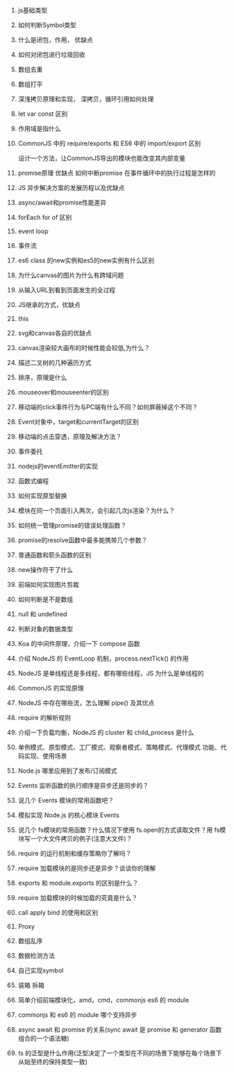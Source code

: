 1. js基础类型

2. 如何判断Symbol类型

3. 什么是闭包，作用， 优缺点

4. 如何对闭包进行垃圾回收

5. 数组去重

6. 数组打平

7. 深浅拷贝原理和实现，  深拷贝，循环引用如何处理

8. let var const 区别

9. 作用域是指什么

10. CommonJS 中的 require/exports 和 ES6 中的 import/export 区别

    设计一个方法，让CommonJS导出的模块也能改变其内部变量
    
11. promise原理 优缺点 如何中断promise 在事件循环中的执行过程是怎样的

12. JS 异步解决方案的发展历程以及优缺点

13. async/await和promise性能差异

14. forEach for of 区别

15. event loop

16. 事件流

17. es6 class 的new实例和es5的new实例有什么区别

18. 为什么canvas的图片为什么有跨域问题

19. 从输入URL到看到页面发生的全过程

20. JS继承的方式，优缺点

21. this

22. svg和canvas各自的优缺点

23. canvas渲染较大画布的时候性能会较低,为什么？

24. 描述二叉树的几种遍历方式

25. 排序，原理是什么

26. mouseover和mouseenter的区别

27. 移动端的click事件行为与PC端有什么不同？如何屏蔽掉这个不同？

28. Event对象中，target和currentTarget的区别

29. 移动端的点击穿透，原理及解决方法？

30. 事件委托

31. nodejs的eventEmitter的实现

32. 函数式编程

33. 如何实现原型替换

34. 模块在同一个页面引入两次，会引起几次js渲染？为什么？

35. 如何统一管理promise的错误处理函数？

36. promise的resolve函数中最多能携带几个参数？

37. 普通函数和箭头函数的区别

38. new操作符干了什么

39. 前端如何实现图片剪裁

40. 如何判断是不是数组

41. null 和 undefined

42. 判断对象的数据类型

43. Koa 的中间件原理，介绍一下 compose 函数

44. 介绍 NodeJS 的 EventLoop 机制，process.nextTick() 的作用

45. NodeJS 是单线程还是多线程，都有哪些线程，JS 为什么是单线程的

46. CommonJS 的实现原理

47. NodeJS 中存在哪些流，怎么理解 pipe() 及其优点

48. require 的解析规则

49. 介绍一下负载均衡，NodeJS 的 cluster 和 child_process 是什么

50. 单例模式、原型模式、工厂模式、观察者模式、策略模式、代理模式   功能、代码实现、使用场景

51. Node.js 哪里应用到了发布/订阅模式

52. Events 监听函数的执行顺序是异步还是同步的？

53. 说几个 Events 模块的常用函数吧？

54. 模拟实现 Node.js 的核心模块 Events

55. 说几个 fs模块的常用函数？什么情况下使用 fs.open的方式读取文件？用 fs模块写一个大文件拷贝的例子(注意大文件)？

56. require 的运行机制和缓存策略你了解吗？

57. require 加载模块的是同步还是异步？谈谈你的理解

58. exports 和 module.exports 的区别是什么？

59. require 加载模块的时候加载的究竟是什么？

60. call apply bind 的使用和区别 

61. Proxy

62. 数组乱序

63. 数据检测方法

64. 自己实现symbol

65. 装箱 拆箱

66. 简单介绍前端模块化，amd，cmd，commonjs es6 的 module
67. commonjs 和 es6 的 module 哪个支持异步
68. async await 和 promise 的关系(sync await 是 promise 和 generator 函数组合的一个语法糖)

69. ts 的泛型是什么作用(泛型决定了一个类型在不同的场景下能够在每个场景下从始至终的保持类型一致)